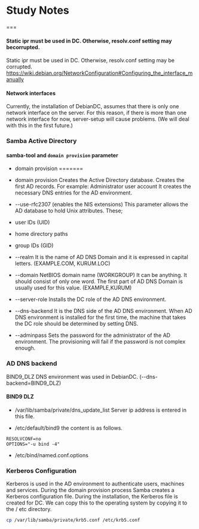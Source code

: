 # Study Notes
===


#### Static ipr must be used in DC. Otherwise, resolv.conf setting may becorrupted.<br>
Static ipr must be used in DC. Otherwise, resolv.conf setting may be corrupted.<br>
https://wiki.debian.org/NetworkConfiguration#Configuring_the_interface_manually

#### Network interfaces
Currently, the installation of DebianDC, assumes that there is only one network interface on the server.
For this reason, if there is more than one network interface for now, server-setup will cause problems.
(We will deal with this in the first future.)

### Samba Active Directory

#### samba-tool and `domain provision` parameter


- domain provision
=======
- domain provision
Creates the Active Directory database.
Creates the first AD records. For example: Administrator user account
It creates the necessary DNS entries for the AD environment.

- --use-rfc2307 (enables the NIS extensions)
This parameter allows the AD database to hold Unix attributes.
These;
- user IDs (UID)
- home directory paths
- group IDs (GID)

- --realm
It is the name of AD DNS Domain and it is expressed in capital letters. (EXAMPLE.COM, KURUM.LOC)

- --domain
NetBIOS domain name (WORKGROUP)
It can be anything. It should consist of only one word.
The first part of AD DNS Domain is usually used for this value. (EXAMPLE,KURUM)

- --server-role
Installs the DC role of the AD DNS environment.

- --dns-backend
It is the DNS side of the AD DNS environment.
When AD DNS environment is installed for the first time, the machine that takes the DC role should be determined by setting DNS.

- --adminpass
Sets the password for the administrator of the AD environment.
The provisioning will fail if the password is not complex enough.

### AD DNS backend
BIND9_DLZ DNS environment was used in DebianDC. (--dns-backend=BIND9_DLZ)

#### BIND9 DLZ
- /var/lib/samba/private/dns_update_list
Server ip address is entered in this file.

- /etc/default/bind9
the content is as follows.
```
RESOLVCONF=no
OPTIONS="-u bind -4"
```
- /etc/bind/named.conf.options

### Kerberos Configuration
Kerberos is used in the AD environment to authenticate users, machines and services.
During the domain provision process Samba creates a Kerberos configuration file.
During the installation, the Kerberos file is created for DC.
We can copy this to the operating system by copying it to the / etc directory.
```bash
cp /var/lib/samba/private/krb5.conf /etc/krb5.conf
```
